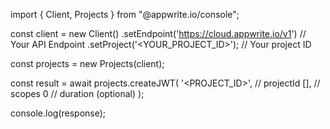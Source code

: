 import { Client, Projects } from "@appwrite.io/console";

const client = new Client()
    .setEndpoint('https://cloud.appwrite.io/v1') // Your API Endpoint
    .setProject('&lt;YOUR_PROJECT_ID&gt;'); // Your project ID

const projects = new Projects(client);

const result = await projects.createJWT(
    '<PROJECT_ID>', // projectId
    [], // scopes
    0 // duration (optional)
);

console.log(response);
